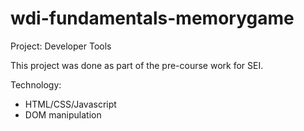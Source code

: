 # wdi-fundamentals-memorygame
Project: Developer Tools

This project was done as part of the pre-course work for SEI.

Technology:
- HTML/CSS/Javascript
- DOM manipulation